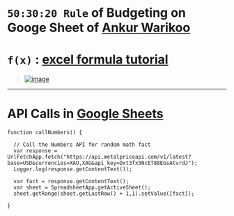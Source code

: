 # `50:30:20 Rule` of Budgeting on Googe Sheet of [Ankur Warikoo](https://www.youtube.com/watch?v=5uaXq-xDp2g)

# `f(x)` : [excel formula tutorial](https://www.ablebits.com/office-addins-blog/google-sheets-formula-basics/)

> [![image](https://user-images.githubusercontent.com/50515418/184592308-9d76c347-670d-4939-b52a-5bc86ac9ee3c.png)](https://docs.google.com/spreadsheets/d/1tE4GtSjirvwpsrkREkCDKIK1Jhx1k2R7/edit?usp=sharing&ouid=117512306766539133793&rtpof=true&sd=true)

-------------------------

# API Calls in [Google Sheets](https://docs.google.com/spreadsheets/d/1SYWpE0tS5F_g5dnhNRqqY0I20KsK8o3HA5EnV2VDEis/edit?usp=sharing)

    function callNumbers() {

      // Call the Numbers API for random math fact
      var response = UrlFetchApp.fetch("https://api.metalpriceapi.com/v1/latest?base=USD&currencies=XAU,XAG&api_key=Dxt3fx5NcET88EGsAtvrdJ");
      Logger.log(response.getContentText());

      var fact = response.getContentText();
      var sheet = SpreadsheetApp.getActiveSheet();
      sheet.getRange(sheet.getLastRow() + 1,1).setValue([fact]);

    }
